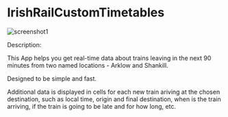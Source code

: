 # IrishRailCustomTimetables

![screenshot1](https://github.com/ViktorVarsano/IrishRailCustomTimetables/blob/main/CustomScreenshot1.png?raw=true "screenshot1")

Description:

This App helps you get real-time data about trains leaving in the next 90 minutes from two named locations - Arklow and Shankill. 

Designed to be simple and fast. 

Additional data is displayed in cells for each new train ariving at the chosen destination, such as local time, origin and final destination, when is the train arriving, if the train is going to be late and for how long, etc.

